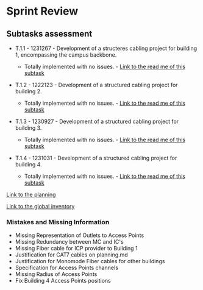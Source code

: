 # Sprint Review

## **Subtasks assessment** ##

- T.1.1 - 1231267 - Development of a structeres cabling project for building 1, encompassing the campus backbone.
  - Totally implemented with no issues. - [Link to the read me of this subtask](1231267/readMe.md)

- T.1.2 - 1222123 - Development of a structured cabling project for building 2.
  - Totally implemented with no issues. - [Link to the read me of this subtask](1222123/readMe.md)

- T.1.3 - 1230927 - Development of a structured cabling project for building 3.
    - Totally implemented with no issues. - [Link to the read me of this subtask](1230927/readMe.md)

- T.1.4 - 1231031 - Development of a structured cabling project for building 4.
    - Totally implemented with no issues. - [Link to the read me of this subtask](1231031/readMe.md)

[Link to the planning](planning.md)


[Link to the global inventory](globalInventory.md)


### Mistakes and Missing Information  ###

- Missing Representation of Outlets to Access Points
- Missing Redundancy between MC and IC's
- Missing Fiber cable for ICP provider to Building 1
- Justification for CAT7 cables on planning.md
- Justification for Monomode Fiber cables for other buildings
- Specification for Access Points channels
- Missing Radius of Access Points
- Fix Building 4 Access Points positions